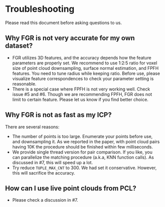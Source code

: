 # Troubleshooting

Please read this document before asking questions to us.

## Why FGR is not very accurate for my own dataset?

- FGR utilizes 3D features, and the accuracy depends how the feature parameters are properly set. We recommend to use 1:2:5 ratio for voxel size of point cloud downsampling, surface normal estimation, and FPFH features. You need to tune radius while keeping ratio. Before use, please visualize feature correspondences to check your parameter setting is reasonable.
- There is a special case where FPFH is not very working well. Check issue #5 and #6. Though we are recommending FPFH, FGR does not limit to certain feature. Please let us know if you find better choice.

## Why FGR is not as fast as my ICP?

There are several reasons:
- The number of points is too large. Enumerate your points before use, and downsampling it. As we reported in the paper, with point cloud pairs having 10K the procedure should be finished within few milliseconds.
- We provide single thread version for pair comparison. If you like, you can parallelize the matching procedure (a.k.a, KNN function calls). As discussed in #7, this will speed up a lot.
- Try reduce `TUPLE_MAX_CNT` to 300. We had set it conservative. However, this will sacrifice the accuracy.

## How can I use live point clouds from PCL?
- Please check a discussion in #7.
